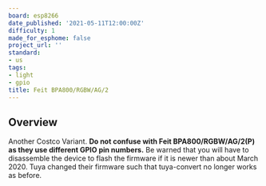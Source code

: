```yaml
---
board: esp8266
date_published: '2021-05-11T12:00:00Z'
difficulty: 1
made_for_esphome: false
project_url: ''
standard:
- us
tags:
- light
- gpio
title: Feit BPA800/RGBW/AG/2
---
```


## Overview

Another Costco Variant. **Do not confuse with Feit BPA800/RGBW/AG/2(P) as they use different GPIO pin numbers.**
Be warned that you will have to disassemble the device to flash the firmware if it is newer than about March 2020.
Tuya changed their firmware such that tuya-convert no longer works as before.